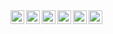 
<a href="https://twitter.com/ritvyk">
  <img align="left" alt="Ritvik's Twitter" width="22px" src="https://cdn.jsdelivr.net/npm/simple-icons@v3/icons/twitter.svg" />
</a>
<a href="https://linkedin.com/in/ritvyk">
  <img align="left" alt="Ritvik's Linkdein" width="22px" src="https://cdn.jsdelivr.net/npm/simple-icons@v3/icons/linkedin.svg" />
</a>
<a href="https://github.com/ritvyk">
  <img align="left" alt="Ritvik's Github" width="22px" src="https://cdn.jsdelivr.net/npm/simple-icons@v3/icons/github.svg" />
</a>

<a href="https://instagram.com/ritvikguptaa/">
  <img align="left" alt="Ritvik's Instagram" width="22px" src="https://cdn.jsdelivr.net/npm/simple-icons@v3/icons/instagram.svg" />
</a>
<a href="https://www.facebook.com/ritvik.7568/">
  <img align="left" alt="Ritvik's Facebook" width="22px" src="https://cdn.jsdelivr.net/npm/simple-icons@v3/icons/facebook.svg" />
</a>
<a href="https://www.hackerrank.com/ritvyk/">
  <img align="left" alt="Ritvik's Hackerrank" width="22px" src="https://cdn.jsdelivr.net/npm/simple-icons@v3/icons/hackerrank.svg" />
</a>
